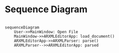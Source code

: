 # Sequence Diagram

```mermaid

sequenceDiagram
    User->>MainWindow: Open File
    MainWindow->>ARXMLEditorApp: load_document()
    ARXMLEditorApp->>ARXMLParser: parse()
    ARXMLParser-->>ARXMLEditorApp: parsed

```
